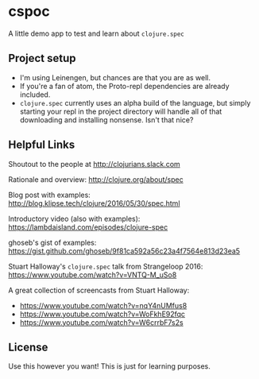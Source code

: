 # cspoc

A little demo app to test and learn about `clojure.spec`

## Project setup

- I'm using Leinengen, but chances are that you are as well.
- If you're a fan of atom, the Proto-repl dependencies are already included.
- `clojure.spec` currently uses an alpha build of the language, but simply starting your repl in the project directory will handle all of that downloading and installing nonsense. Isn't that nice?


## Helpful Links

Shoutout to the people at http://clojurians.slack.com

Rationale and overview: http://clojure.org/about/spec

Blog post with examples: http://blog.klipse.tech/clojure/2016/05/30/spec.html

Introductory video (also with examples): https://lambdaisland.com/episodes/clojure-spec

ghoseb's gist of examples: https://gist.github.com/ghoseb/9f81ca592a56c23a4f7564e813d23ea5

Stuart Halloway's `clojure.spec` talk from Strangeloop 2016: https://www.youtube.com/watch?v=VNTQ-M_uSo8

A great collection of screencasts from Stuart Halloway:
  - https://www.youtube.com/watch?v=nqY4nUMfus8
  - https://www.youtube.com/watch?v=WoFkhE92fqc
  - https://www.youtube.com/watch?v=W6crrbF7s2s


## License

Use this however you want! This is just for learning purposes.
